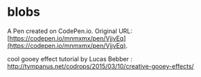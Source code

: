 # blobs

A Pen created on CodePen.io. Original URL: [https://codepen.io/mnmxmx/pen/VjjvEq](https://codepen.io/mnmxmx/pen/VjjvEq).

cool gooey effect tutorial by Lucas Bebber : http://tympanus.net/codrops/2015/03/10/creative-gooey-effects/
